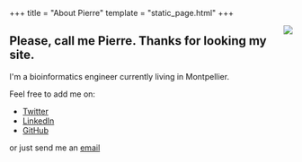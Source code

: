 +++
title = "About Pierre"
template = "static_page.html"
+++

<img align="right" src="../avatar.png">

## Please, call me Pierre. Thanks for looking my site.

I'm a bioinformatics engineer currently living in Montpellier.

Feel free to add me on:

* [Twitter](https://twitter.com/epguerin)
* [LinkedIn](https://www.linkedin.com/in/pierre-edouard-guerin)
* [GitHub](https://github.com/Grelot)

or just send me an [email](mailto:pierre.edouard.guerin@gmail.com)